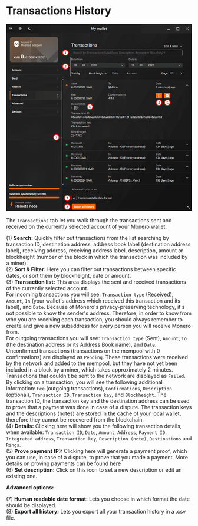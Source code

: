 # Transactions History
![transactions](media/black_transactions-history.png)

The `Transactions` tab let you walk through the transactions sent and received on the currently selected account of your Monero wallet.

(1) **Search:** Quickly filter out transactions from the list searching by transaction ID, destination address, address book label (destination address label), receiving address, receiving address label, description, amount or blockheight (number of the block in which the transaction was included by a miner).  
(2) **Sort & Filter:** Here you can filter out transactions between specific dates, or sort them by blockheight, date or amount.  
(3) **Transaction list:** This area displays the sent and received transactions of the currently selected account.  
For incoming transactions you will see: `Transaction type` (Received), `Amount`, `In` (your wallet's address which received this transaction and its label), and `Date`. Because of Monero's privacy-preserving technology, it's not possible to know the sender's address. Therefore, in order to know from who you are receiving each transaction, you should always remember to create and give a new subaddress for every person you will receive Monero from.  
For outgoing transactions you will see: `Transaction type` (Sent), `Amount`, `To` (the destination address or its Address Book name), and `Date`.  
Unconfirmed transactions (transactions on the mempool with 0 confirmations) are displayed as `Pending`. These transactions were received by the network and added to the mempool, but they have not yet been included in a block by a miner, which takes approximately 2 minutes.  
Transactions that couldn't be sent to the network are displayed as `Failed`.  
By clicking on a transaction, you will see the following additional information: `Fee` (outgoing transactions), `Confirmations`, `Description` (optional), `Transaction ID`, `Transaction key`, and `Blockheight`. The transaction ID, the transaction key and the destination address can be used to prove that a payment was done in case of a dispute. The transaction keys and the descriptions (notes) are stored in the cache of your local wallet, therefore they cannot be recovered from the blockchain.  
(4) **Details:** Clicking here will show you the following transaction details, when available: `Transaction ID`, `Date`, `Amount`, `Address`, `Payment ID`, `Integrated address`, `Transaction key`, `Description (note)`, `Destinations` and `Rings`.  
(5) **Prove payment (P):** Clicking here will generate a payment proof, which you can use, in case of a dispute, to prove that you made a payment. More details on proving payments can be found [here](https://getmonero.org/resources/user-guides/prove-payment.html)  
(6) **Set description:** Click on this icon to set a new description or edit an existing one.  

**Advanced options:**  

(7) **Human readable date format:** Lets you choose in which format the date should be displayed.  
(8) **Export all history:** Lets you export all your transaction history in a .csv file.  

